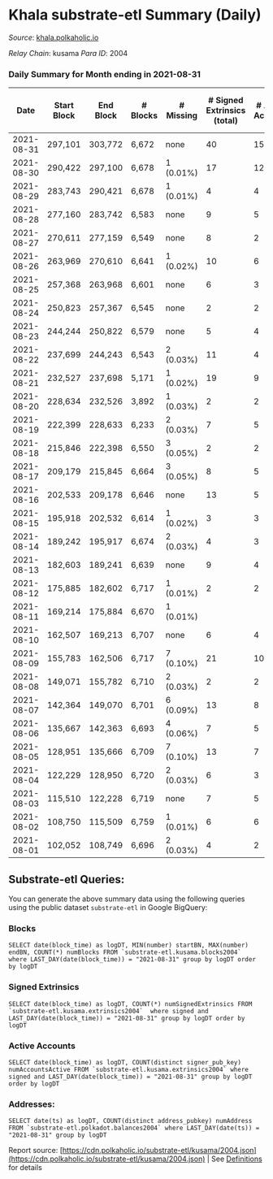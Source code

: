 # Khala substrate-etl Summary (Daily)

_Source_: [khala.polkaholic.io](https://khala.polkaholic.io)

*Relay Chain*: kusama
*Para ID*: 2004



### Daily Summary for Month ending in 2021-08-31


| Date | Start Block | End Block | # Blocks | # Missing | # Signed Extrinsics (total) | # Active Accounts | # Addresses with Balances | # Events | # Transfers | # XCM Transfers In | # XCM Transfers Out |
| ---- | ----------- | --------- | -------- | --------- | --------------------------- | ----------------- | ------------------------- | -------- | ----------- | ------------------ | ------------------- |
| 2021-08-31 | 297,101 | 303,772 | 6,672 | none  | 40 | 15 | 3,198 | 13,439 | 1 ($2.76) |   |   |
| 2021-08-30 | 290,422 | 297,100 | 6,678 | 1 (0.01%) | 17 | 12 | 3,196 | 13,399 |   |   |   |
| 2021-08-29 | 283,743 | 290,421 | 6,678 | 1 (0.01%) | 4 | 4 | 3,195 | 13,371 |   |   |   |
| 2021-08-28 | 277,160 | 283,742 | 6,583 | none  | 9 | 5 | 3,195 | 13,191 |   |   |   |
| 2021-08-27 | 270,611 | 277,159 | 6,549 | none  | 8 | 2 | 3,195 | 13,120 |   |   |   |
| 2021-08-26 | 263,969 | 270,610 | 6,641 | 1 (0.02%) | 10 | 6 |  | 13,324 | 3 ($8.27) |   |   |
| 2021-08-25 | 257,368 | 263,968 | 6,601 | none  | 6 | 3 |  | 13,223 |   |   |   |
| 2021-08-24 | 250,823 | 257,367 | 6,545 | none  | 2 | 2 |  | 13,100 |   |   |   |
| 2021-08-23 | 244,244 | 250,822 | 6,579 | none  | 5 | 4 |  | 13,175 |   |   |   |
| 2021-08-22 | 237,699 | 244,243 | 6,543 | 2 (0.03%) | 11 | 4 |  | 13,111 |   |   |   |
| 2021-08-21 | 232,527 | 237,698 | 5,171 | 1 (0.02%) | 19 | 9 |  | 10,388 |   |   |   |
| 2021-08-20 | 228,634 | 232,526 | 3,892 | 1 (0.03%) | 2 | 2 |  | 7,793 |   |   |   |
| 2021-08-19 | 222,399 | 228,633 | 6,233 | 2 (0.03%) | 7 | 5 |  | 12,487 |   |   |   |
| 2021-08-18 | 215,846 | 222,398 | 6,550 | 3 (0.05%) | 2 | 2 |  | 13,111 |   |   |   |
| 2021-08-17 | 209,179 | 215,845 | 6,664 | 3 (0.05%) | 8 | 5 |  | 13,347 |   |   |   |
| 2021-08-16 | 202,533 | 209,178 | 6,646 | none  | 13 | 5 |  | 13,325 |   |   |   |
| 2021-08-15 | 195,918 | 202,532 | 6,614 | 1 (0.02%) | 3 | 3 |  | 13,241 |   |   |   |
| 2021-08-14 | 189,242 | 195,917 | 6,674 | 2 (0.03%) | 4 | 3 |  | 13,362 |   |   |   |
| 2021-08-13 | 182,603 | 189,241 | 6,639 | none  | 9 | 4 |  |  |   |   |   |
| 2021-08-12 | 175,885 | 182,602 | 6,717 | 1 (0.01%) | 2 | 2 |  |  |   |   |   |
| 2021-08-11 | 169,214 | 175,884 | 6,670 | 1 (0.01%) |  |  |  |  |   |   |   |
| 2021-08-10 | 162,507 | 169,213 | 6,707 | none  | 6 | 4 |  |  |   |   |   |
| 2021-08-09 | 155,783 | 162,506 | 6,717 | 7 (0.10%) | 21 | 10 |  |  |   |   |   |
| 2021-08-08 | 149,071 | 155,782 | 6,710 | 2 (0.03%) | 2 | 2 |  |  |   |   |   |
| 2021-08-07 | 142,364 | 149,070 | 6,701 | 6 (0.09%) | 13 | 8 |  |  |   |   |   |
| 2021-08-06 | 135,667 | 142,363 | 6,693 | 4 (0.06%) | 7 | 5 |  |  |   |   |   |
| 2021-08-05 | 128,951 | 135,666 | 6,709 | 7 (0.10%) | 13 | 7 |  |  |   |   |   |
| 2021-08-04 | 122,229 | 128,950 | 6,720 | 2 (0.03%) | 6 | 3 |  |  |   |   |   |
| 2021-08-03 | 115,510 | 122,228 | 6,719 | none  | 7 | 5 |  |  |   |   |   |
| 2021-08-02 | 108,750 | 115,509 | 6,759 | 1 (0.01%) | 6 | 6 |  |  |   |   |   |
| 2021-08-01 | 102,052 | 108,749 | 6,696 | 2 (0.03%) | 4 | 2 |  |  |   |   |   |

## Substrate-etl Queries:
You can generate the above summary data using the following queries using the public dataset `substrate-etl` in Google BigQuery:


### Blocks
```
SELECT date(block_time) as logDT, MIN(number) startBN, MAX(number) endBN, COUNT(*) numBlocks FROM `substrate-etl.kusama.blocks2004`  where LAST_DAY(date(block_time)) = "2021-08-31" group by logDT order by logDT
```


### Signed Extrinsics
```
SELECT date(block_time) as logDT, COUNT(*) numSignedExtrinsics FROM `substrate-etl.kusama.extrinsics2004`  where signed and LAST_DAY(date(block_time)) = "2021-08-31" group by logDT order by logDT
```


### Active Accounts
```
SELECT date(block_time) as logDT, COUNT(distinct signer_pub_key) numAccountsActive FROM `substrate-etl.kusama.extrinsics2004` where signed and LAST_DAY(date(block_time)) = "2021-08-31" group by logDT order by logDT
```


### Addresses:
```
SELECT date(ts) as logDT, COUNT(distinct address_pubkey) numAddress FROM `substrate-etl.polkadot.balances2004` where LAST_DAY(date(ts)) = "2021-08-31" group by logDT
```



Report source: [https://cdn.polkaholic.io/substrate-etl/kusama/2004.json](https://cdn.polkaholic.io/substrate-etl/kusama/2004.json) | See [Definitions](/DEFINITIONS.md) for details
